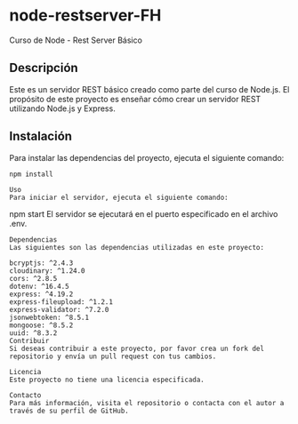 
# node-restserver-FH

Curso de Node - Rest Server Básico

## Descripción

Este es un servidor REST básico creado como parte del curso de Node.js. El propósito de este proyecto es enseñar cómo crear un servidor REST utilizando Node.js y Express.

## Instalación

Para instalar las dependencias del proyecto, ejecuta el siguiente comando:

```
npm install
```
```
Uso
Para iniciar el servidor, ejecuta el siguiente comando:
```
npm start
El servidor se ejecutará en el puerto especificado en el archivo .env.
```
Dependencias
Las siguientes son las dependencias utilizadas en este proyecto:

bcryptjs: ^2.4.3
cloudinary: ^1.24.0
cors: ^2.8.5
dotenv: ^16.4.5
express: ^4.19.2
express-fileupload: ^1.2.1
express-validator: ^7.2.0
jsonwebtoken: ^8.5.1
mongoose: ^8.5.2
uuid: ^8.3.2
Contribuir
Si deseas contribuir a este proyecto, por favor crea un fork del repositorio y envía un pull request con tus cambios.

Licencia
Este proyecto no tiene una licencia especificada.

Contacto
Para más información, visita el repositorio o contacta con el autor a través de su perfil de GitHub.
